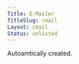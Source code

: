 ```yaml
---
Title: E-Mailer
TitleSlug: cmail
Layout: cmail
Status: unlisted
---
```

Autoamtically created.

